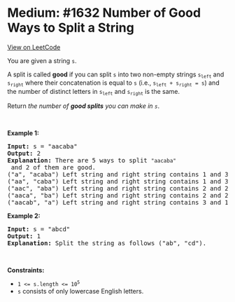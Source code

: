 
Medium: #1632 Number of Good Ways to Split a String
=======================
[View on LeetCode](https://leetcode.com/problems/number-of-good-ways-to-split-a-string/)
</hr>
<p>You are given a string <code>s</code>.</p>

<p>A split is called <strong>good</strong> if you can split <code>s</code> into two non-empty strings <code>s<sub>left</sub></code> and <code>s<sub>right</sub></code> where their concatenation is equal to <code>s</code> (i.e., <code>s<sub>left</sub> + s<sub>right</sub> = s</code>) and the number of distinct letters in <code>s<sub>left</sub></code> and <code>s<sub>right</sub></code> is the same.</p>

<p>Return <em>the number of <strong>good splits</strong> you can make in <code>s</code></em>.</p>

<p>&nbsp;</p>
<p><strong class="example">Example 1:</strong></p>

<pre>
<strong>Input:</strong> s = &quot;aacaba&quot;
<strong>Output:</strong> 2
<strong>Explanation:</strong> There are 5 ways to split <code>&quot;aacaba&quot;</code> and 2 of them are good. 
(&quot;a&quot;, &quot;acaba&quot;) Left string and right string contains 1 and 3 different letters respectively.
(&quot;aa&quot;, &quot;caba&quot;) Left string and right string contains 1 and 3 different letters respectively.
(&quot;aac&quot;, &quot;aba&quot;) Left string and right string contains 2 and 2 different letters respectively (good split).
(&quot;aaca&quot;, &quot;ba&quot;) Left string and right string contains 2 and 2 different letters respectively (good split).
(&quot;aacab&quot;, &quot;a&quot;) Left string and right string contains 3 and 1 different letters respectively.
</pre>

<p><strong class="example">Example 2:</strong></p>

<pre>
<strong>Input:</strong> s = &quot;abcd&quot;
<strong>Output:</strong> 1
<strong>Explanation:</strong> Split the string as follows (&quot;ab&quot;, &quot;cd&quot;).
</pre>

<p>&nbsp;</p>
<p><strong>Constraints:</strong></p>

<ul>
	<li><code>1 &lt;= s.length &lt;= 10<sup>5</sup></code></li>
	<li><code>s</code> consists of only lowercase English letters.</li>
</ul>

